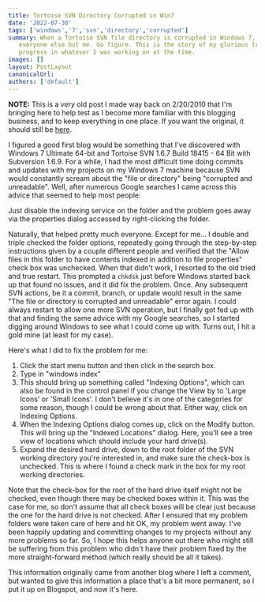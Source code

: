 ```yaml
---
title: Tortoise SVN Directory Corrupted in Win7
date: '2022-07-30'
tags: ['windows','7','svn','directory','corrupted']
summary: When a Tortoise SVN file directory is corrupted in Windows 7, the solutions that Google produces work for
   everyone else but me. Go figure. This is the story of my glorious triumph over Tortoise's efforts to thwart my
   progress in whatever I was working on at the time.
images: []
layout: PostLayout
canonicalUrl:
authors: ['default']
---
```


**NOTE:** This is a *very* old post I made way back on 2/20/2010 that I'm bringing here to help test as I become
more familiar with this blogging business, and to keep everything in one place. If you want the original, it should
still be [here](https://tomizechsterson.blogspot.com/2010/02/tortoise-svn-file-or-directory-is.html).

I figured a good first blog would be something that I've discovered with Windows 7 Ultimate 64-bit and Tortoise SVN
1.6.7 Build 18415 - 64 Bit with Subversion 1.6.9. For a while, I had the most difficult time doing commits and updates
with my projects on my Windows 7 machine because SVN would constantly scream about the "file or directory" being
"corrupted and unreadable". Well, after numerous Google searches I came across this advice that seemed to help most
people:

Just disable the indexing service on the folder and the problem goes away via the properties dialog accessed by
right-clicking the folder.

Naturally, that helped pretty much everyone. Except for me... I double and triple checked the folder options, repeatedly
going through the step-by-step instructions given by a couple different people and verified that the "Allow files in
this folder to have contents indexed in addition to file properties" check box was unchecked. When that didn't work, I
resorted to the old tried and true restart. This prompted a `chkdsk` just before Windows started back up that found no
issues, and it did fix the problem. Once. Any subsequent SVN actions, be it a commit, branch, or update would result in
the same "The file or directory is corrupted and unreadable" error again. I could always restart to allow one more SVN
operation, but I finally got fed up with that and finding the same advice with my Google searches, so I started digging
around Windows to see what I could come up with. Turns out, I hit a gold mine (at least for my case).

Here's what I did to fix the problem for me:
1. Click the start menu button and then click in the search box.
2. Type in "windows index"
3. This should bring up something called "Indexing Options", which can also be found in the control panel if you change
   the View by to 'Large Icons' or 'Small Icons'. I don't believe it's in one of the categories for some reason, though I
   could be wrong about that. Either way, click on Indexing Options.
4. When the Indexing Options dialog comes up, click on the Modify button. This will bring up the "Indexed Locations"
   dialog. Here, you'll see a tree view of locations which should include your hard drive(s).
5. Expand the desired hard drive, down to the root folder of the SVN working directory you're interested in, and make
   sure the check-box is unchecked. This is where I found a check mark in the box for my root working directories.

Note that the check-box for the root of the hard drive itself might not be checked, even though there may be checked
boxes within it. This was the case for me, so don't assume that all check boxes will be clear just because the one for
the hard drive is not checked. After I ensured that my problem folders were taken care of here and hit OK, my problem
went away. I've been happily updating and committing changes to my projects without any more problems so far. So, I
hope this helps anyone out there who might still be suffering from this problem who didn't have their problem fixed by
the more straight-forward method (which really should be all it takes).

This information originally came from another blog where I left a comment, but wanted to give this information a place
that's a bit more permanent, so I put it up on Blogspot, and now it's here.

